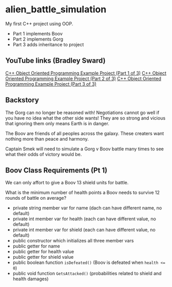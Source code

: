 # alien_battle_simulation

My first C++ project using OOP.

- Part 1 implements Boov
- Part 2 implements Gorg
- Part 3 adds inheritance to project

## YouTube links (Bradley Sward)
[
C++ Object Oriented Programming Example Project (Part 1 of 3)]([https://www.google.com](https://www.youtube.com/watch?v=zt2Eju3basU))
[
C++ Object Oriented Programming Example Project (Part 2 of 3)]([https://www.google.com](https://www.youtube.com/watch?v=6MzV3EaIKpQ))
[
C++ Object Oriented Programming Example Project (Part 3 of 3)]([https://www.google.com](https://www.youtube.com/watch?v=IBxsY6QlqSQ))

## Backstory
The Gorg can no longer be reasoned with! 
Negotiations cannot go well if you have no idea what the other side wants! 
They are so strong and vicious that ignoring them only means Earth is in danger.

The Boov are friends of all peoples across the galaxy. 
These creaters want nothing more than peace and harmony.

Captain Smek will need to simulate a Gorg v Boov battle many times to see what their odds of victory would be.

## Boov Class Requirements (Pt 1)
We can only affort to give a Boov 13 shield units for battle. 

What is the minimum number of health points a Boov needs to survive 12 rounds of battle on average?

- private string member var for name (dach can have different name, no default)
- private int member var for health (each can have different value, no default)
- private int member var for shield (each can have different value, no default)
- public constructor which initializes all three member vars
- public getter for name
- public getter for health value
- public getter for shield value
- public boolean function `isDefeated()` (Boov is defeated when `health <= 0`)
- public void function `GetsAttacked()` (probabilities related to shield and health damages)
